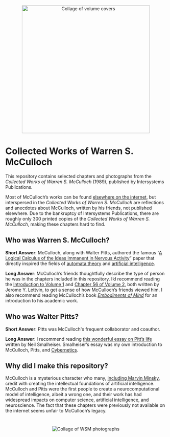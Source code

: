 <div align="center">
<img src="https://github.com/ktmurray1999/warren-s-mcculloch/blob/main/extra/title_collage.png" alt="Collage of volume covers" width="400"></img>
</div>

# Collected Works of Warren S. McCulloch
This repository contains selected chapters and photographs from the _Collected Works of Warren S. McCulloch_ (1989), published by Intersystems Publications.

Most of McCulloch’s works can be found [elsewhere on the internet](https://eco.emergentpublications.com/McCulloch), but interspersed in the _Collected Works of Warren S. McCulloch_ are reflections and anecdotes about McCulloch, written by his friends, not published elsewhere. Due to the bankruptcy of Intersystems Publications, there are roughly only 300 printed copies of the _Collected Works of Warren S. McCulloch_, making these chapters hard to find.

## Who was Warren S. McCulloch?
__Short Answer__: McCulloch, along with Walter Pitts, authored the famous “[A Logical Calculus of the Ideas Immanent in Nervous Activity](https://doi.org/10.1007/BF02478259)” paper that directly inspired the fields of [automata theory](https://doi.org/10.1515/9781400882618) and [artificial intelligence](https://doi.org/10.1037/h0042519).

__Long Answer__: McCulloch’s friends thoughtfully describe the type of person he was in the chapters included in this repository. I’d recommend reading the [Introduction to Volume 1](https://github.com/ktmurray1999/warren-s-mcculloch/blob/main/volume%201/introduction_Jerome_Y_Lettvin.pdf) and [Chapter 56 of Volume 2](https://github.com/ktmurray1999/warren-s-mcculloch/blob/main/volume%202/56_Jerome_Y_Lettvin.pdf), both written by Jerome Y. Lettvin, to get a sense of how McCulloch’s friends viewed him. I also recommend reading McCulloch’s book [_Embodiments of Mind_](https://mitpress.mit.edu/9780262529617/embodiments-of-mind/) for an introduction to his academic work.

## Who was Walter Pitts?
__Short Answer__: Pitts was McCulloch's frequent collaborator and coauthor.

__Long Answer__: I recommend reading [this wonderful essay on Pitt’s life](https://doi.org/10.1353/pbm.2000.0009) written by Neil Smalheiser. Smalheiser’s essay was my own introduction to McCulloch, Pitts, and [Cybernetics](https://mitpress.mit.edu/9780262730099/cybernetics/).

## Why did I make this repository?
McCulloch is a mysterious character who many, [including Marvin Minsky](https://youtu.be/yHValEmyKoM?si=Hhaj4AmFhzjxavmG), credit with creating the intellectual foundations of artificial intelligence. McCulloch and Pitts were the first people to create a neurocomputational model of intelligence, albeit a wrong one, and their work has had widespread impacts on computer science, artificial intelligence, and neuroscience. The fact that these chapters were previously not available on the internet seems unfair to McCulloch’s legacy.

# 
<div align="center">
<img src="https://github.com/ktmurray1999/warren-s-mcculloch/blob/main/extra/wsm_collage.png" alt="Collage of WSM photographs"></img>
</div>
